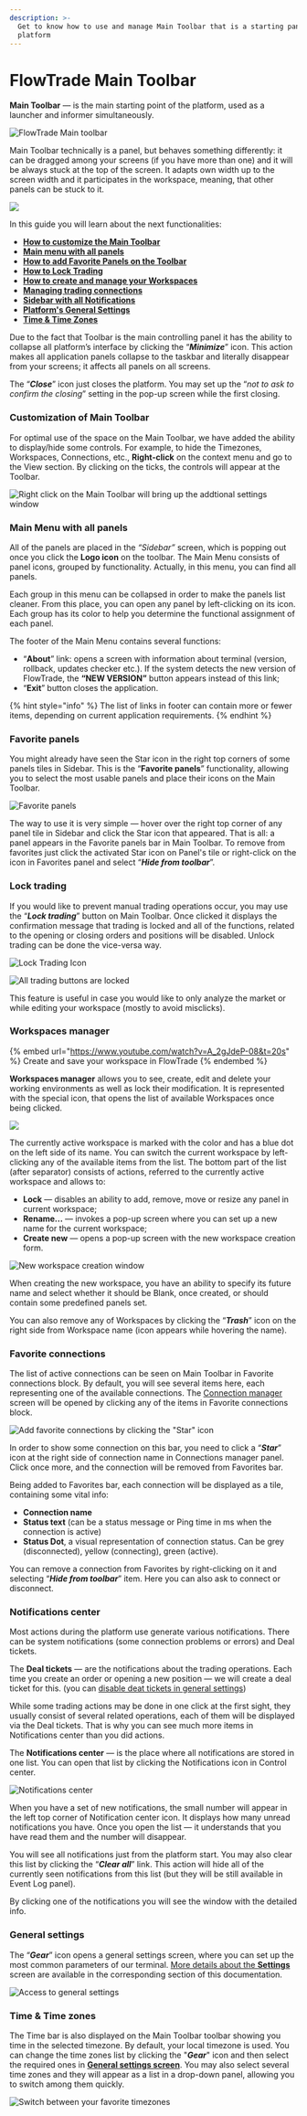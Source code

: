 ```yaml
---
description: >-
  Get to know how to use and manage Main Toolbar that is a starting panel of all
  platform
---
```


# FlowTrade Main Toolbar

**Main Toolbar** — is the main starting point of the platform, used as a launcher and informer simultaneously.

![FlowTrade Main toolbar](<../.gitbook/assets/image (73).png>)

Main Toolbar technically is a panel, but behaves something differently: it can be dragged among your screens (if you have more than one) and it will be always stuck at the top of the screen. It adapts own width up to the screen width and it participates in the workspace, meaning, that other panels can be stuck to it.

![](../.gitbook/assets/main-toolbar.png)

In this guide you will learn about the next functionalities:

* [**How to customize the Main Toolbar**](main-toolbar.md#customization-of-main-toolbar)
* [**Main menu with all panels**](main-toolbar.md#sidebar)
* [**How to add Favorite Panels on the Toolbar**](main-toolbar.md#favorite-panels)
* [**How to Lock Trading**](main-toolbar.md#lock-trading)
* [**How to create and manage your Workspaces**](main-toolbar.md#workspaces-manager)
* [**Managing trading connections**](main-toolbar.md#favorite-connections)
* [**Sidebar with all Notifications**](main-toolbar.md#notifications-center)
* [**Platform's General Settings**](main-toolbar.md#general-settings)
* [**Time & Time Zones**](main-toolbar.md#time-and-time-zones)

Due to the fact that Toolbar is the main controlling panel it has the ability to collapse all platform’s interface by clicking the “_**Minimize**_” icon. This action makes all application panels collapse to the taskbar and literally disappear from your screens; it affects all panels on all screens.

The “_**Close**_” icon just closes the platform. You may set up the “_not to ask to confirm the closing_” setting in the pop-up screen while the first closing.

### Customization of Main Toolbar

For optimal use of the space on the Main Toolbar, we have added the ability to display/hide some controls. For example, to hide the Timezones, Workspaces, Connections, etc., **Right-click** on the context menu and go to the View section. By clicking on the ticks, the controls will appear at the Toolbar.

![Right click on the Main Toolbar will bring up the addtional settings window](<../.gitbook/assets/image (76).png>)

### Main Menu with all panels

All of the panels are placed in the _“Sidebar”_ screen, which is popping out once you click the **Logo icon** on the toolbar. The Main Menu consists of panel icons, grouped by functionality. Actually, in this menu, you can find all panels.

Each group in this menu can be collapsed in order to make the panels list cleaner. From this place, you can open any panel by left-clicking on its icon. Each group has its color to help you determine the functional assignment of each panel.

The footer of the Main Menu contains several functions:

* “**About**” link: opens a screen with information about terminal (version, rollback, updates checker etc.). If the system detects the new version of FlowTrade, the **“NEW VERSION”** button appears instead of this link;
* “**Exit**” button closes the application.

{% hint style="info" %}
The list of links in footer can contain more or fewer items, depending on current application requirements.
{% endhint %}

### Favorite panels

You might already have seen the Star icon in the right top corners of some panels tiles in Sidebar. This is the “**Favorite panels**” functionality, allowing you to select the most usable panels and place their icons on the Main Toolbar.

![Favorite panels](../.gitbook/assets/favorite-panels.gif)

The way to use it is very simple — hover over the right top corner of any panel tile in Sidebar and click the Star icon that appeared. That is all: a panel appears in the Favorite panels bar in Main Toolbar. To remove from favorites just click the activated Star icon on Panel's tile or right-click on the icon in Favorites panel and select “_**Hide from toolbar**_”.

### Lock trading

If you would like to prevent manual trading operations occur, you may use the “_**Lock trading**_” button on Main Toolbar. Once clicked it displays the confirmation message that trading is locked and all of the functions, related to the opening or closing orders and positions will be disabled. Unlock trading can be done the vice-versa way.

![Lock Trading Icon](../.gitbook/assets/lock\_trading.png)

![All trading buttons are locked](<../.gitbook/assets/image (361).png>)

This feature is useful in case you would like to only analyze the market or while editing your workspace (mostly to avoid misclicks).

### Workspaces manager

{% embed url="https://www.youtube.com/watch?v=A_2gJdeP-08&t=20s" %}
Create and save your workspace in FlowTrade
{% endembed %}

**Workspaces manager** allows you to see, create, edit and delete your working environments as well as lock their modification. It is represented with the special icon, that opens the list of available Workspaces once being clicked.

![](../.gitbook/assets/workspaces.png)

The currently active workspace is marked with the color and has a blue dot on the left side of its name. You can switch the current workspace by left-clicking any of the available items from the list. The bottom part of the list (after separator) consists of actions, referred to the currently active workspace and allows to:

* **Lock** — disables an ability to add, remove, move or resize any panel in current workspace;
* **Rename...** — invokes a pop-up screen where you can set up a new name for the current workspace;
* **Create new** — opens a pop-up screen with the new workspace creation form.

![New workspace creation window](../.gitbook/assets/ccnewworkspace.png)

When creating the new workspace, you have an ability to specify its future name and select whether it should be Blank, once created, or should contain some predefined panels set.

You can also remove any of Workspaces by clicking the “_**Trash**_” icon on the right side from Workspace name (icon appears while hovering the name).

### Favorite connections

The list of active connections can be seen on Main Toolbar in Favorite connections block. By default, you will see several items here, each representing one of the available connections. The [Connection manager](broken-reference) screen will be opened by clicking any of the items in Favorite connections block.

![Add favorite connections by clicking the "Star" icon](../.gitbook/assets/favorite-connections.png)

In order to show some connection on this bar, you need to click a “_**Star**_” icon at the right side of connection name in Connections manager panel. Click once more, and the connection will be removed from Favorites bar.

Being added to Favorites bar, each connection will be displayed as a tile, containing some vital info:

* **Connection name**
* **Status text** (can be a status message or Ping time in ms when the connection is active)
* **Status Dot**, a visual representation of connection status. Can be grey (disconnected), yellow (connecting), green (active).

You can remove a connection from Favorites by right-clicking on it and selecting “_**Hide from toolbar**_” item. Here you can also ask to connect or disconnect.

### Notifications center

Most actions during the platform use generate various notifications. There can be system notifications (some connection problems or errors) and Deal tickets.

The **Deal tickets** — are the notifications about the trading operations. Each time you create an order or opening a new position — we will create a deal ticket for this. (you can [disable deat tickets in general settings](general-settings-1.md#confirmations))

While some trading actions may be done in one click at the first sight, they usually consist of several related operations, each of them will be displayed via the Deal tickets. That is why you can see much more items in Notifications center than you did actions.

The **Notifications center** — is the place where all notifications are stored in one list. You can open that list by clicking the Notifications icon in Control center.

![Notifications center](<../.gitbook/assets/image (77).png>)

When you have a set of new notifications, the small number will appear in the left top corner of Notification center icon. It displays how many unread notifications you have. Once you open the list — it understands that you have read them and the number will disappear.

You will see all notifications just from the platform start. You may also clear this list by clicking the “_**Clear all**_” link. This action will hide all of the currently seen notifications from this list (but they will be still available in Event Log panel).

By clicking one of the notifications you will see the window with the detailed info.

### General settings

The “_**Gear**_” icon opens a general settings screen, where you can set up the most common parameters of our terminal. [More details about the **Settings**](general-settings-1.md) screen are available in the corresponding section of this documentation.

![Access to general settings](<../.gitbook/assets/image (134).png>)

### Time & Time zones

The Time bar is also displayed on the Main Toolbar toolbar showing you time in the selected timezone. By default, your local timezone is used. You can change the time zones list by clicking the "_**Gear**_" icon and then select the required ones in [**General settings screen**](general-settings-1.md#time-zones). You may also select several time zones and they will appear as a list in a drop-down panel, allowing you to switch among them quickly.

![Switch between your favorite timezones](<../.gitbook/assets/image (78).png>)
